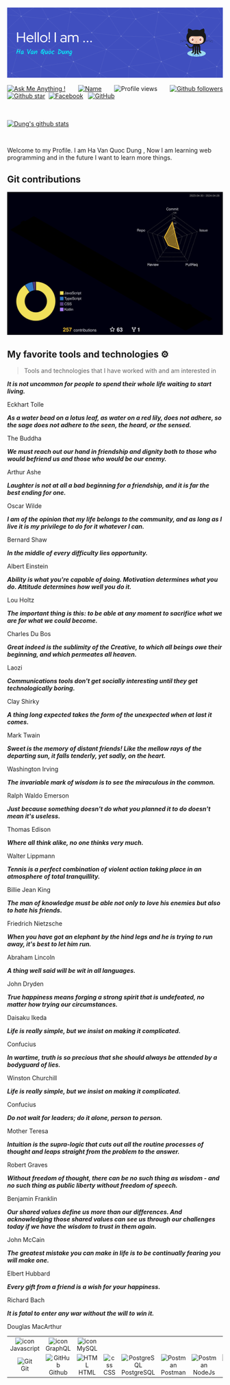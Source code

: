 ![Header](./github-header-image.png)

<div align="justify">

[![Ask Me Anything !](https://img.shields.io/badge/Ask%20me-anything-1abc9c.svg)](https://www.facebook.com/jonlnyy/)&nbsp;&nbsp;
[![Name](https://img.shields.io/badge/Ha%20Van-Quoc%20Dung-green)](https://www.facebook.com/jonlnyy/)&nbsp;&nbsp;
![Profile views](https://komarev.com/ghpvc/?username=Dung24-6&base=1000)&nbsp;&nbsp;
[![Github followers](https://img.shields.io/github/followers/Dung24-6?style=social)](https://github.com/Dung24-6?tab=followers)
[![Github star](https://img.shields.io/github/stars/Dung24-6?affiliations=OWNER&style=social)](https://github.com/Dung24-6?tab=repositories)&nbsp;
[![Facebook](https://img.shields.io/badge/Facebook-%231877F2.svg?style=for-the-badge&logo=Facebook&logoColor=white)](https://www.facebook.com/jonlnyy/)&nbsp;&nbsp;
[![GitHub](https://img.shields.io/badge/github-%23121011.svg?style=for-the-badge&logo=github&logoColor=white)](https://github.com/Dung24-6)&nbsp;&nbsp;

<br><br>
[![Dung's github stats](https://github-readme-stats.vercel.app/api?username=Dung24-6&theme=blue-green)](https://github.com/Dung24-6)
</div>

<br>



<p align="justify"> 

Welcome to my Profile. I am Ha Van Quoc Dung , Now I am learning web programming and in the future I want to learn more things.

</p>

## Git contributions
  
![](./profile-3d-contrib/profile-night-rainbow.svg)

## My favorite tools and technologies ⚙️ 

> Tools and technologies that I have worked with and am interested in

<table>
  <tr>
    <td align="center" width="96">
        <img src="https://techstack-generator.vercel.app/js-icon.svg" alt="icon" width="65" height="65" />
      <br>Javascript
    </td>
    <td align="center" width="96">
        <img src="https://techstack-generator.vercel.app/graphql-icon.svg" alt="icon" width="65" height="65" />
      <br>GraphQL
    </td>
    <td align="center" width="96">
    <img src="https://techstack-generator.vercel.app/java-icon.svg" alt="icon" width="65" height="65"/>
    <br>MySQL
  </tr>
  <tr>
    <td align="center" width="96"> 
        <img src="https://user-images.githubusercontent.com/25181517/192108372-f71d70ac-7ae6-4c0d-8395-51d8870c2ef0.png" width="48" height="48" alt="Git" />
      <br>Git
    </td>
    <td align="center" width="96">
        <img src="https://user-images.githubusercontent.com/25181517/192108374-8da61ba1-99ec-41d7-80b8-fb2f7c0a4948.png" width="48" height="48" alt="GitHub" />
      <br>Github
    </td>
    <td align="center"  width="96">
        <img src="https://skillicons.dev/icons?i=html" width="48" height="48" alt="HTML" />
      <br>HTML
    </td>
    <td align="center" width="96">
        <img src="https://skillicons.dev/icons?i=css" width="48" height="48" alt="css" />
      <br>CSS
    </td>
    <td align="center" width="96">
        <img src="https://skillicons.dev/icons?i=postgres" width="48" height="48" alt="PostgreSQL" />
      <br>PostgreSQL
    </td>
     </td>
        <td align="center" width="96">
        <img src="https://user-images.githubusercontent.com/25181517/192109061-e138ca71-337c-4019-8d42-4792fdaa7128.png" width="48" height="48" alt="Postman" />
      <br>Postman
    </td>
     </td>
        <td align="center" width="96">
        <img src="https://wiki.matbao.net/wp-content/uploads/2022/07/image-168-1024x576.png" width="48" height="48" alt="Postman"/>
      <br>NodeJs
    </td>
    <td align="center" width="96">
        <img src="https://images.viblo.asia/286c9a3f-6a38-4113-addd-7b6e43b537bf.jpg" width="48" height="48" alt="Postman"/>
      <br>mongoDB
    </td>
  </tr>
  
  <!--- [![Github star](https://img.shields.io/github/stars/Dung24-6?affiliations=OWNER%2CCOLLABORATOR%2CORGANIZATION_MEMBER&style=social)](https://github.com/Dung24-6?tab=repositories)&nbsp;&nbsp;-->







_**It is not uncommon for people to spend their whole life waiting to start living.**_

Eckhart Tolle



_**As a water bead on a lotus leaf, as water on a red lily, does not adhere, so the sage does not adhere to the seen, the heard, or the sensed.**_

The Buddha

_**We must reach out our hand in friendship and dignity both to those who would befriend us and those who would be our enemy.**_

Arthur Ashe

_**Laughter is not at all a bad beginning for a friendship, and it is far the best ending for one.**_

Oscar Wilde

_**I am of the opinion that my life belongs to the community, and as long as I live it is my privilege to do for it whatever I can.**_

Bernard Shaw

_**In the middle of every difficulty lies opportunity.**_

Albert Einstein

_**Ability is what you're capable of doing. Motivation determines what you do. Attitude determines how well you do it.**_

Lou Holtz

_**The important thing is this: to be able at any moment to sacrifice what we are for what we could become.**_

Charles Du Bos

_**Great indeed is the sublimity of the Creative, to which all beings owe their beginning, and which permeates all heaven.**_

Laozi

_**Communications tools don't get socially interesting until they get technologically boring.**_

Clay Shirky

_**A thing long expected takes the form of the unexpected when at last it comes.**_

Mark Twain

_**Sweet is the memory of distant friends! Like the mellow rays of the departing sun, it falls tenderly, yet sadly, on the heart.**_

Washington Irving

_**The invariable mark of wisdom is to see the miraculous in the common.**_

Ralph Waldo Emerson

_**Just because something doesn't do what you planned it to do doesn't mean it's useless.**_

Thomas Edison

_**Where all think alike, no one thinks very much.**_

Walter Lippmann

_**Tennis is a perfect combination of violent action taking place in an atmosphere of total tranquillity.**_

Billie Jean King

_**The man of knowledge must be able not only to love his enemies but also to hate his friends.**_

Friedrich Nietzsche

_**When you have got an elephant by the hind legs and he is trying to run away, it's best to let him run.**_

Abraham Lincoln

_**A thing well said will be wit in all languages.**_

John Dryden

_**True happiness means forging a strong spirit that is undefeated, no matter how trying our circumstances.**_

Daisaku Ikeda

_**Life is really simple, but we insist on making it complicated.**_

Confucius

_**In wartime, truth is so precious that she should always be attended by a bodyguard of lies.**_

Winston Churchill

_**Life is really simple, but we insist on making it complicated.**_

Confucius

_**Do not wait for leaders; do it alone, person to person.**_

Mother Teresa

_**Intuition is the supra-logic that cuts out all the routine processes of thought and leaps straight from the problem to the answer.**_

Robert Graves

_**Without freedom of thought, there can be no such thing as wisdom - and no such thing as public liberty without freedom of speech.**_

Benjamin Franklin

_**Our shared values define us more than our differences. And acknowledging those shared values can see us through our challenges today if we have the wisdom to trust in them again.**_

John McCain

_**The greatest mistake you can make in life is to be continually fearing you will make one.**_

Elbert Hubbard

_**Every gift from a friend is a wish for your happiness.**_

Richard Bach

_**It is fatal to enter any war without the will to win it.**_

Douglas MacArthur
